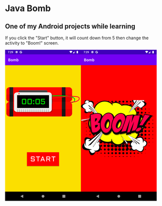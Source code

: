 # Java Bomb
## One of my Android projects while learning <br>
If you click the "Start" button, it will count down from 5 then change the activity to "Boom!" screen.

<img src="https://raw.githubusercontent.com/isikenes/javabomb/main/ss.png" width=500>
